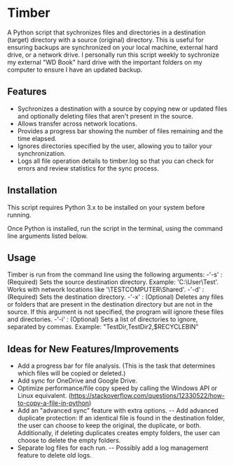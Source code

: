 # Timber
A Python script that sychronizes files and directories in a destination (target) directory with a source (original) directory. This is useful for ensuring backups are synchronized on your local machine, external hard drive, or a network drive. I personally run this script weekly to sychronize my external "WD Book" hard drive with the important folders on my computer to ensure I have an updated backup.

## Features
- Sychronizes a destination with a source by copying new or updated files and optionally deleting files that aren't present in the source.
- Allows transfer across network locations.
- Provides a progress bar showing the number of files remaining and the time elapsed.
- Ignores directories specified by the user, allowing you to tailor your synchronization.
- Logs all file operation details to timber.log so that you can check for errors and review statistics for the sync process.

## Installation
This script requires Python 3.x to be installed on your system before running.

Once Python is installed, run the script in the terminal, using the command line arguments listed below.

## Usage
Timber is run from the command line using the following arguments:
-'-s' : (Required) Sets the source destination directory. Example: 'C:\User\Test'. Works with network locations like '\\TESTCOMPUTER\Shared'.
-'-d' : (Required) Sets the destination directory. 
-'-x' : (Optional) Deletes any files or folders that are present in the destination directory but are not in the source. If this argument is not specified, the program will ignore these files and directories.
-'-i' : (Optional) Sets a list of directories to ignore, separated by commas. Example: "TestDir,TestDir2,$RECYCLEBIN"

## Ideas for New Features/Improvements
- Add a progress bar for file analysis. (This is the task that determines which files will be copied or deleted.)
- Add sync for OneDrive and Google Drive.
- Optimize performance/file copy speed by calling the Windows API or Linux equivalent. (https://stackoverflow.com/questions/12330522/how-to-copy-a-file-in-python)
- Add an "advanced sync" feature with extra options.
-- Add advanced duplicate protection: If an identical file is found in the destination folder, the user can choose to keep the original, the duplicate, or both. Additionally, if deleting duplicates creates empty folders, the user can choose to delete the empty folders.
- Separate log files for each run.
-- Possibly add a log management feature to delete old logs.
